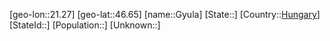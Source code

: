 ﻿---
location: [46.65,21.27]
type: City
tags:
- geo/City


SpocWebEntityId: 30657
isDeleted: false
confidential: public

---
[geo-lon::21.27]
[geo-lat::46.65]
[name::Gyula]
[State::]
[Country::[Hungary](geo/Continent/Europe/Hungary.md)]
[StateId::]
[Population::]
[Unknown::]

